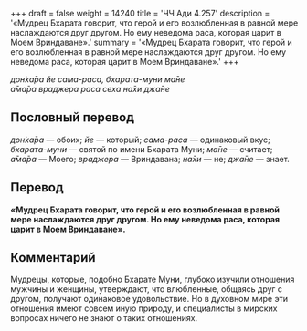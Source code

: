 +++
draft = false
weight = 14240
title = 'ЧЧ Ади 4.257'
description = '«Мудрец Бхарата говорит, что герой и его возлюбленная в равной мере наслаждаются друг другом. Но ему неведома раса, которая царит в Моем Вриндаване».'
summary = '«Мудрец Бхарата говорит, что герой и его возлюбленная в равной мере наслаждаются друг другом. Но ему неведома раса, которая царит в Моем Вриндаване».'
+++

_дон̇ха̄ра йе сама-раса, бхарата-муни ма̄не  
а̄ма̄ра враджера раса сеха на̄хи джа̄не_

## Пословный перевод

_дон̇ха̄ра_ — обоих; _йе_ — который; _сама_\-_раса_ — одинаковый вкус; _бхарата_\-_муни_ — святой по имени Бхарата Муни; _ма̄не_ — считает; _а̄ма̄ра_ — Моего; _враджера_ — Вриндавана; _на̄хи_ — не; _джа̄не_ — знает.

## Перевод

**«Мудрец Бхарата говорит, что герой и его возлюбленная в равной мере наслаждаются друг другом. Но ему неведома раса, которая царит в Моем Вриндаване».**

## Комментарий

Мудрецы, которые, подобно Бхарате Муни, глубоко изучили отношения мужчины и женщины, утверждают, что влюбленные, общаясь друг с другом, получают одинаковое удовольствие. Но в духовном мире эти отношения имеют совсем иную природу, и специалисты в мирских вопросах ничего не знают о таких отношениях.
